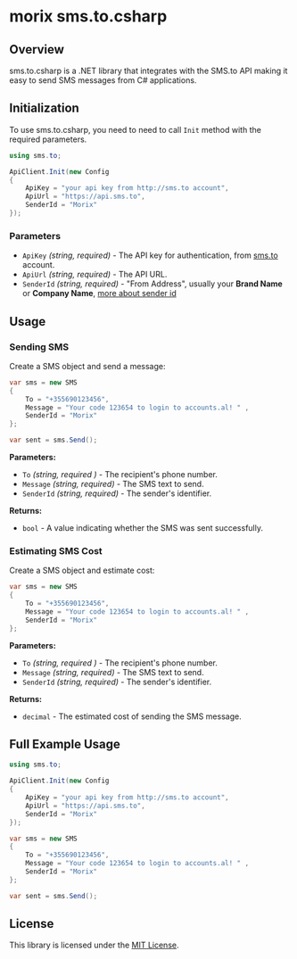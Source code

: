 # morix sms.to.csharp

## Overview

sms.to.csharp is a .NET library that integrates with the SMS.to API making it easy to send SMS messages from C# applications.

## Initialization

To use sms.to.csharp, you need to need to call `Init` method with the required parameters.

```csharp
using sms.to;

ApiClient.Init(new Config
{
    ApiKey = "your api key from http://sms.to account",
    ApiUrl = "https://api.sms.to",
    SenderId = "Morix"
});

```

### Parameters

- `ApiKey` _(string, required)_ - The API key for authentication, from [sms.to](http://sms.to) account.
- `ApiUrl` _(string, required)_ - The API URL.
- `SenderId` _(string, required)_ - "From Address", usually your **Brand Name** or **Company Name**, [more about sender id](https://intergo.freshdesk.com/support/solutions/articles/43000513909)

## Usage

### Sending SMS

Create a SMS object and send a message:

```csharp
var sms = new SMS
{
    To = "+355690123456",
    Message = "Your code 123654 to login to accounts.al! " ,
    SenderId = "Morix"
};

var sent = sms.Send();
```

**Parameters:**

- `To` _(string, required )_ - The recipient's phone number.
- `Message` _(string, required)_ - The SMS text to send.
- `SenderId` _(string, required)_ - The sender's identifier.

**Returns:**

- `bool` - A value indicating whether the SMS was sent successfully.

### Estimating SMS Cost

Create a SMS object and estimate cost:

```csharp
var sms = new SMS
{
    To = "+355690123456",
    Message = "Your code 123654 to login to accounts.al! " ,
    SenderId = "Morix"
};
```

**Parameters:**

- `To` _(string, required )_ - The recipient's phone number.
- `Message` _(string, required)_ - The SMS text to send.
- `SenderId` _(string, required)_ - The sender's identifier.

**Returns:**

- `decimal` - The estimated cost of sending the SMS message.

## Full Example Usage

```csharp
using sms.to;

ApiClient.Init(new Config
{
    ApiKey = "your api key from http://sms.to account",
    ApiUrl = "https://api.sms.to",
    SenderId = "Morix"
});

var sms = new SMS
{
    To = "+355690123456",
    Message = "Your code 123654 to login to accounts.al! " ,
    SenderId = "Morix"
};

var sent = sms.Send();
```

## License

This library is licensed under the [MIT License](LICENSE).
